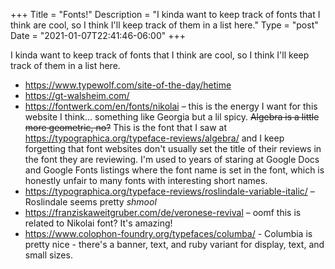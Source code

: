 +++
Title = "Fonts!"
Description = "I kinda want to keep track of fonts that I think are cool, so I think I'll keep track of them in a list here."
Type = "post"
Date = "2021-01-07T22:41:46-06:00"
+++

I kinda want to keep track of fonts that I think are cool, so I think I'll keep track of them in a list here.

- <https://www.typewolf.com/site-of-the-day/hetime>
- <https://gt-walsheim.com/>
-  <https://fontwerk.com/en/fonts/nikolai> – this is the energy I want for this website I think… something like Georgia but a lil spicy. ~~Algebra is a little more geometric, no?~~ This is the font that I saw at <https://typographica.org/typeface-reviews/algebra/> and I keep forgetting that font websites don't usually set the title of their reviews in the font they are reviewing. I'm used to years of staring at Google Docs and Google Fonts listings where the font name is set in the font, which is honestly unfair to many fonts with interesting short names.
-  <https://typographica.org/typeface-reviews/roslindale-variable-italic/> – Roslindale seems pretty <dfn><abbr def="'shm' shmooshed together with 'cool'">shmool</abbr></dfn>
-  <https://franziskaweitgruber.com/de/veronese-revival> – oomf this is related to Nikolai font? It's amazing!
-  <https://www.colophon-foundry.org/typefaces/columba/> - Columbia is pretty nice - there's a banner, text, and ruby variant for display, text, and small sizes.